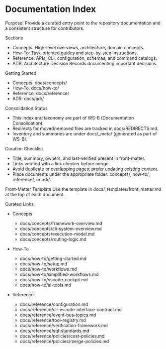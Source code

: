 # Documentation Index

Purpose: Provide a curated entry point to the repository documentation and a consistent structure for contributors.

Sections
- Concepts: High-level overviews, architecture, domain concepts.
- How-To: Task-oriented guides and step-by-step instructions.
- Reference: APIs, CLI, configuration, schemas, and command catalogs.
- ADR: Architecture Decision Records documenting important decisions.

Getting Started
- Concepts: docs/concepts/
- How-To: docs/how-to/
- Reference: docs/reference/
- ADR: docs/adr/

Consolidation Status
- This index and taxonomy are part of WS-B (Documentation Consolidation).
- Redirects for moved/removed files are tracked in docs/REDIRECTS.md.
- Inventory and summaries are under docs/_meta/ (generated as part of WS-B).

Curation Checklist
- Title, summary, owners, and last-verified present in front-matter.
- Links verified with a link checker before merge.
- Avoid duplicate or overlapping pages; prefer updating existing content.
- Place documents under the appropriate folder: concepts/, how-to/, reference/, or adr/.

Front-Matter Template
Use the template in docs/_templates/front_matter.md at the top of each document.

Curated Links
- Concepts
  - docs/concepts/framework-overview.md
  - docs/concepts/cli-system-overview.md
  - docs/concepts/execution-model.md
  - docs/concepts/routing-logic.md

- How-To
  - docs/how-to/getting-started.md
  - docs/how-to/setup.md
  - docs/how-to/workflows.md
  - docs/how-to/simplified-workflows.md
  - docs/how-to/vscode-cockpit.md
  - docs/how-to/ai-tools.md

- Reference
  - docs/reference/configuration.md
  - docs/reference/cli-vscode-interface-contract.md
  - docs/reference/event-bus-topics.md
  - docs/reference/tool-registry.md
  - docs/reference/verification-framework.md
  - docs/reference/sql-standards.md
  - docs/reference/policies/cost-policies.md
  - docs/reference/policies/merge-policies.md
